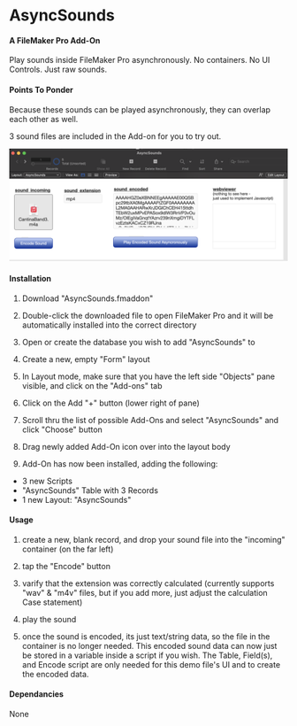 # AsyncSounds

#### A FileMaker Pro Add-On

Play sounds inside FileMaker Pro asynchronously. No containers. No UI Controls. Just raw sounds.

#### Points To Ponder

Because these sounds can be played asynchronously, they can overlap each other as well.

3 sound files are included in the Add-on for you to try out.

![Overview image](images/Overview.png)

#### Installation

1. Download "AsyncSounds.fmaddon"

2. Double-click the downloaded file to open FileMaker Pro and it will be automatically installed into the correct directory

3. Open or create the database you wish to add "AsyncSounds" to

4. Create a new, empty "Form" layout

5. In Layout mode, make sure that you have the left side "Objects" pane visible, and click on the "Add-ons" tab

6. Click on the Add "+" button (lower right of pane)

7. Scroll thru the list of possible Add-Ons and select "AsyncSounds" and click "Choose" button

8. Drag newly added Add-On icon over into the layout body

9. Add-On has now been installed, adding the following:
  * 3 new Scripts
  * "AsyncSounds" Table with 3 Records
  * 1 new Layout: "AsyncSounds"

#### Usage

1. create a new, blank record, and drop your sound file into the "incoming" container (on the far left)

2. tap the "Encode" button

3. varify that the extension was correctly calculated (currently supports "wav" & "m4v" files, but if you add more, just adjust the calculation Case statement)

4. play the sound

5. once the sound is encoded, its just text/string data, so the file in the container is no longer needed. This encoded sound data can now just be stored in a variable inside a script if you wish. The Table, Field(s), and Encode script are only needed for this demo file's UI and to create the encoded data.


#### Dependancies

None
